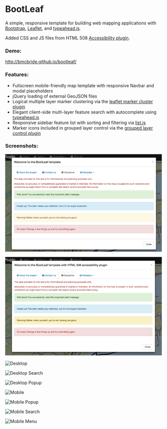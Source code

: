 BootLeaf
========

A simple, responsive template for building web mapping applications with [Bootstrap](http://getbootstrap.com/), [Leaflet](http://leafletjs.com/), and [typeahead.js](http://twitter.github.io/typeahead.js/).

Added CSS and JS files from HTML 508 [Accessibility plugin](https://github.com/paypal/bootstrap-accessibility-plugin).

### Demo:
http://bmcbride.github.io/bootleaf/

### Features:
* Fullscreen mobile-friendly map template with responsive Navbar and modal placeholders
* jQuery loading of external GeoJSON files
* Logical multiple layer marker clustering via the [leaflet marker cluster plugin](https://github.com/Leaflet/Leaflet.markercluster)
* Elegant client-side multi-layer feature search with autocomplete using [typeahead.js](http://twitter.github.io/typeahead.js/)
* Responsive sidebar feature list with sorting and filtering via [list.js](http://listjs.com/)
* Marker icons included in grouped layer control via the [grouped layer control plugin](https://github.com/ismyrnow/Leaflet.groupedlayercontrol)

### Screenshots:

![Bootstrap 3 style](https://github.com/jmann6/Bootleaf-accessibility-plugin-/blob/master/assets/img/screenshots/Bootleaf3_defaultStyles.png)

![Bootstrap 3 with Accessibility Plugin Styles](https://github.com/jmann6/Bootleaf-accessibility-plugin-/blob/master/assets/img/screenshots/Bootleafstyles_withAccessbility_styles.png)

![Desktop](http://bmcbride.github.io/bootleaf/screenshots/bootleaf-desktop1.png)

![Desktop Search](http://bmcbride.github.io/bootleaf/screenshots/bootleaf-desktop2.png)

![Desktop Popup](http://bmcbride.github.io/bootleaf/screenshots/bootleaf-desktop3.png)

![Mobile](http://bmcbride.github.io/bootleaf/screenshots/bootleaf-mobile1.png)

![Mobile Popup](http://bmcbride.github.io/bootleaf/screenshots/bootleaf-mobile2.png)

![Mobile Search](http://bmcbride.github.io/bootleaf/screenshots/bootleaf-mobile3.png)

![Mobile Menu](http://bmcbride.github.io/bootleaf/screenshots/bootleaf-mobile4.png)
